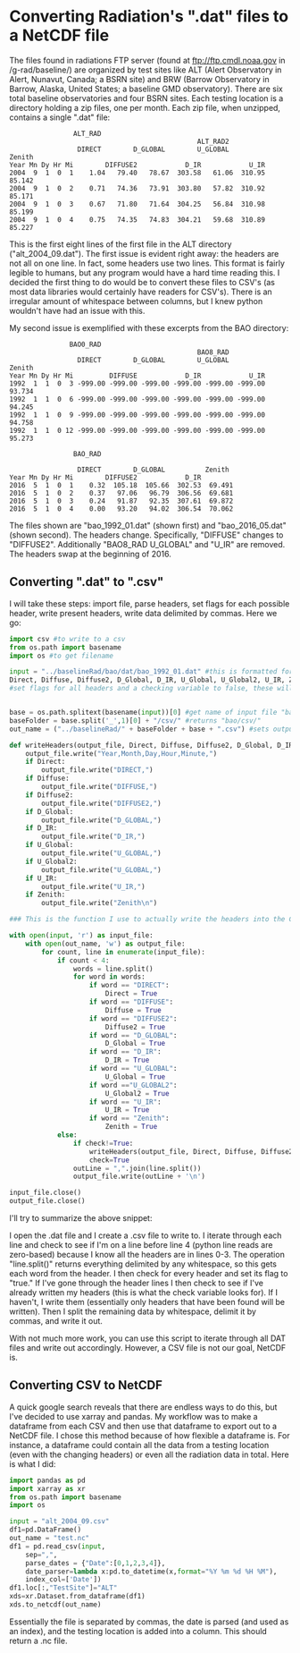 
# Converting Radiation's ".dat" files to a NetCDF file

The files found in radiations FTP server (found at ftp://ftp.cmdl.noaa.gov in /g-rad/baseline/) are organized by test sites like ALT (Alert Observatory in Alert, Nunavut, Canada; a BSRN site) and BRW (Barrow Observatory in Barrow, Alaska, United States; a baseline GMD observatory). There are six total baseline observatories and four BSRN sites. Each testing location is a directory holding a zip files, one per month. Each zip file, when unzipped, contains a single ".dat" file:

                    ALT_RAD                                                
                                                   ALT_RAD2                
                     DIRECT        D_GLOBAL        U_GLOBAL          Zenith
    Year Mn Dy Hr Mi        DIFFUSE2            D_IR            U_IR        
    2004  9  1  0  1    1.04   79.40   78.67  303.58   61.06  310.95  85.142
    2004  9  1  0  2    0.71   74.36   73.91  303.80   57.82  310.92  85.171
    2004  9  1  0  3    0.67   71.80   71.64  304.25   56.84  310.98  85.199
    2004  9  1  0  4    0.75   74.35   74.83  304.21   59.68  310.89  85.227

This is the first eight lines of the first file in the ALT directory ("alt_2004_09.dat"). The first issue is evident right away: the headers are not all on one line. In fact, some headers use two lines. This format is fairly legible to humans, but any program would have a hard time reading this. I decided the first thing to do would be to convert these files to CSV's (as most data libraries would certainly have readers for CSV's). There is an irregular amount of whitespace between columns, but I knew python wouldn't have had an issue with this.

My second issue is exemplified with these excerpts from the BAO directory:

                   BAO0_RAD                                                
                                                   BAO8_RAD                
                     DIRECT        D_GLOBAL        U_GLOBAL          Zenith
    Year Mn Dy Hr Mi         DIFFUSE            D_IR            U_IR        
    1992  1  1  0  3 -999.00 -999.00 -999.00 -999.00 -999.00 -999.00  93.734
    1992  1  1  0  6 -999.00 -999.00 -999.00 -999.00 -999.00 -999.00  94.245
    1992  1  1  0  9 -999.00 -999.00 -999.00 -999.00 -999.00 -999.00  94.758
    1992  1  1  0 12 -999.00 -999.00 -999.00 -999.00 -999.00 -999.00  95.273

                    BAO_RAD                                

                     DIRECT        D_GLOBAL          Zenith
    Year Mn Dy Hr Mi        DIFFUSE2            D_IR        
    2016  5  1  0  1    0.32  105.18  105.66  302.53  69.491
    2016  5  1  0  2    0.37   97.06   96.79  306.56  69.681
    2016  5  1  0  3    0.24   91.87   92.35  307.61  69.872
    2016  5  1  0  4    0.00   93.20   94.02  306.54  70.062

The files shown are "bao_1992_01.dat" (shown first) and "bao_2016_05.dat" (shown second). The headers change. Specifically, "DIFFUSE" changes to "DIFFUSE2". Additionally "BAO8_RAD U_GLOBAL" and "U_IR" are removed. The headers swap at the beginning of 2016.

## Converting ".dat" to ".csv"

I will take these steps: import file, parse headers, set flags for each possible header, write present headers, write data delimited by commas. Here we go:


```python
import csv #to write to a csv
from os.path import basename
import os #to get filename
```


```python
input = "../baselineRad/bao/dat/bao_1992_01.dat" #this is formatted for my directory layout, and normally would use a queue for all files in a directory
Direct, Diffuse, Diffuse2, D_Global, D_IR, U_Global, U_Global2, U_IR, Zenith, check= False, False, False, False, False, False, False, False, False, False
#set flags for all headers and a checking variable to false, these will be set to true as they are found


base = os.path.splitext(basename(input))[0] #get name of input file "bao_1992_01" in this case
baseFolder = base.split('_',1)[0] + "/csv/" #returns "bao/csv/"
out_name = ("../baselineRad/" + baseFolder + base + ".csv") #sets output to "../baselineRad/bao/csv/bao_1992_01.csv"
```


```python
def writeHeaders(output_file, Direct, Diffuse, Diffuse2, D_Global, D_IR, U_Global, U_Global2, U_IR, Zenith):
    output_file.write("Year,Month,Day,Hour,Minute,")
    if Direct:
        output_file.write("DIRECT,")
    if Diffuse:
        output_file.write("DIFFUSE,")
    if Diffuse2:
        output_file.write("DIFFUSE2,")
    if D_Global:
        output_file.write("D_GLOBAL,")
    if D_IR:
        output_file.write("D_IR,")
    if U_Global:
        output_file.write("U_GLOBAL,")
    if U_Global2:
        output_file.write("U_GLOBAL,")
    if U_IR:
        output_file.write("U_IR,")
    if Zenith:
        output_file.write("Zenith\n")

### This is the function I use to actually write the headers into the CSV ###
```


```python
with open(input, 'r') as input_file:
    with open(out_name, 'w') as output_file:
        for count, line in enumerate(input_file):
            if count < 4:
                words = line.split()
                for word in words:
                    if word == "DIRECT":
                        Direct = True
                    if word == "DIFFUSE":
                        Diffuse = True
                    if word == "DIFFUSE2":
                        Diffuse2 = True
                    if word == "D_GLOBAL":
                        D_Global = True
                    if word == "D_IR":
                        D_IR = True
                    if word == "U_GLOBAL":
                        U_Global = True
                    if word =="U_GLOBAL2":
                        U_Global2 = True
                    if word == "U_IR":
                        U_IR = True
                    if word == "Zenith":
                        Zenith = True
            else:
                if check!=True:
                    writeHeaders(output_file, Direct, Diffuse, Diffuse2, D_Global, D_IR, U_Global, U_Global2, U_IR, Zenith)
                    check=True
                outLine = ",".join(line.split())
                output_file.write(outLine + '\n')

input_file.close()
output_file.close()
```

I'll try to summarize the above snippet:

I open the .dat file and I create a .csv file to write to. I iterate through each line and check to see if I'm on a line before line 4 (python line reads are zero-based) because I know all the headers are in lines 0-3. The operation "line.split()" returns everything delimited by any whitespace, so this gets each word from the header. I then check for every header and set its flag to "true." If I've gone through the header lines I then check to see if I've already written my headers (this is what the check variable looks for). If I haven't, I write them (essentially only headers that have been found will be written). Then I split the remaining data by whitespace, delimit it by commas, and write it out.

With not much more work, you can use this script to iterate through all DAT files and write out accordingly. However, a CSV file is not our goal, NetCDF is.

## Converting CSV to NetCDF

A quick google search reveals that there are endless ways to do this, but I've decided to use xarray and pandas. My workflow was to make a dataframe from each CSV and then use that dataframe to export out to a NetCDF file. I chose this method because of how flexible a dataframe is. For instance, a dataframe could contain all the data from a testing location (even with the changing headers) or even all the radiation data in total. Here is what I did:


```python
import pandas as pd
import xarray as xr
from os.path import basename
import os
```


```python
input = "alt_2004_09.csv"
df1=pd.DataFrame()
out_name = "test.nc"
df1 = pd.read_csv(input,
    sep=",",
    parse_dates = {"Date":[0,1,2,3,4]},
    date_parser=lambda x:pd.to_datetime(x,format="%Y %m %d %H %M"),
    index_col=['Date'])
df1.loc[:,"TestSite"]="ALT"
xds=xr.Dataset.from_dataframe(df1)
xds.to_netcdf(out_name)
```

Essentially the file is separated by commas, the date is parsed (and used as an index), and the testing location is added into a column. This should return a .nc file.
